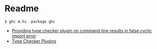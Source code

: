 # Readme

```shell
$ ghc A.hs -package ghc
```

- [Providing type checker plugin on command line results in false cyclic import error](https://ghc.haskell.org/trac/ghc/ticket/10077)
- [Type Checker Plugins](https://ghc.haskell.org/trac/ghc/wiki/Plugins/TypeChecker#FAQ)